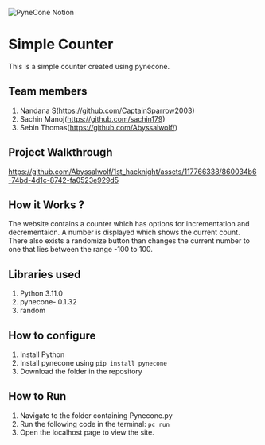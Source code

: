 ![PyneCone Notion](https://github.com/TH-Activities/saturday-hack-night-template/assets/64391274/1e2cbdc1-829f-409a-8d13-03648d912472)


# Simple Counter
This is a simple counter created using pynecone.
## Team members
1. Nandana S(https://github.com/CaptainSparrow2003)
2. Sachin Manoj(https://github.com/sachin179)
3. Sebin Thomas(https://github.com/Abyssalwolf/)
## Project Walkthrough


https://github.com/Abyssalwolf/1st_hacknight/assets/117766338/860034b6-74bd-4d1c-8742-fa0523e929d5


## How it Works ?
The website contains a counter which has options for incrementation and decrementaion. A number is displayed which shows the current count. There also exists a randomize button than changes the current number to one that lies between the range -100 to 100.
## Libraries used
1. Python 3.11.0
2. pynecone- 0.1.32
3. random
## How to configure
1. Install Python
2. Install pynecone using `pip install pynecone`
3. Download the folder in the repository
## How to Run
1. Navigate to the folder containing Pynecone.py
2. Run the following code in the terminal: `pc run`
3. Open the localhost page to view the site.

